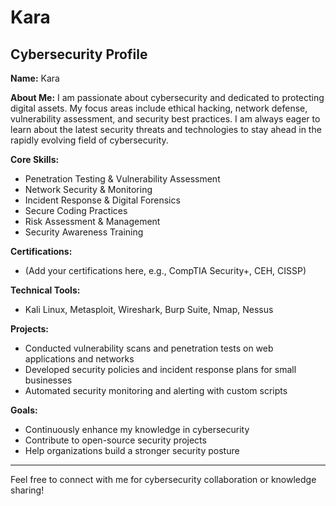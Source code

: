 # Kara

## Cybersecurity Profile

**Name:** Kara

**About Me:**
I am passionate about cybersecurity and dedicated to protecting digital assets. My focus areas include ethical hacking, network defense, vulnerability assessment, and security best practices. I am always eager to learn about the latest security threats and technologies to stay ahead in the rapidly evolving field of cybersecurity.

**Core Skills:**
- Penetration Testing & Vulnerability Assessment
- Network Security & Monitoring
- Incident Response & Digital Forensics
- Secure Coding Practices
- Risk Assessment & Management
- Security Awareness Training

**Certifications:**  
- (Add your certifications here, e.g., CompTIA Security+, CEH, CISSP)

**Technical Tools:**  
- Kali Linux, Metasploit, Wireshark, Burp Suite, Nmap, Nessus

**Projects:**
- Conducted vulnerability scans and penetration tests on web applications and networks
- Developed security policies and incident response plans for small businesses
- Automated security monitoring and alerting with custom scripts

**Goals:**
- Continuously enhance my knowledge in cybersecurity
- Contribute to open-source security projects
- Help organizations build a stronger security posture

---

Feel free to connect with me for cybersecurity collaboration or knowledge sharing!
